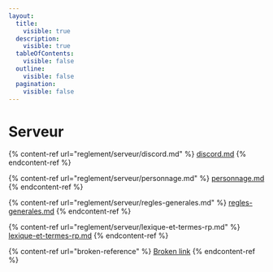 ```yaml
---
layout:
  title:
    visible: true
  description:
    visible: true
  tableOfContents:
    visible: false
  outline:
    visible: false
  pagination:
    visible: false
---
```


# Serveur

{% content-ref url="reglement/serveur/discord.md" %}
[discord.md](reglement/serveur/discord.md)
{% endcontent-ref %}

{% content-ref url="reglement/serveur/personnage.md" %}
[personnage.md](reglement/serveur/personnage.md)
{% endcontent-ref %}

{% content-ref url="reglement/serveur/regles-generales.md" %}
[regles-generales.md](reglement/serveur/regles-generales.md)
{% endcontent-ref %}

{% content-ref url="reglement/serveur/lexique-et-termes-rp.md" %}
[lexique-et-termes-rp.md](reglement/serveur/lexique-et-termes-rp.md)
{% endcontent-ref %}

{% content-ref url="broken-reference" %}
[Broken link](broken-reference)
{% endcontent-ref %}


